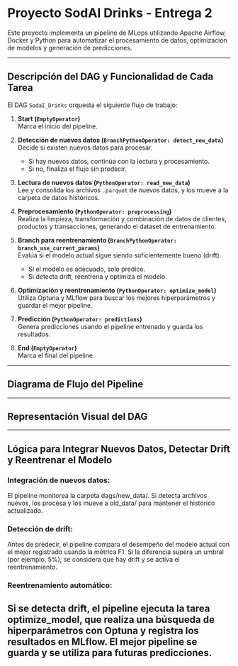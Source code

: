 # Proyecto SodAI Drinks - Entrega 2

Este proyecto implementa un pipeline de MLops utilizando Apache Airflow, Docker y Python para automatizar el procesamiento de datos, optimización de modelos y generación de predicciones.

---
## Descripción del DAG y Funcionalidad de Cada Tarea

El DAG `SodaI_Drinks` orquesta el siguiente flujo de trabajo:

1. **Start (`EmptyOperator`)**  
   Marca el inicio del pipeline.

2. **Detección de nuevos datos (`BranchPythonOperator: detect_new_data`)**  
   Decide si existen nuevos datos para procesar.  
   - Si hay nuevos datos, continúa con la lectura y procesamiento.
   - Si no, finaliza el flujo sin predecir.

3. **Lectura de nuevos datos (`PythonOperator: read_new_data`)**  
   Lee y consolida los archivos `.parquet` de nuevos datos, y los mueve a la carpeta de datos históricos.

4. **Preprocesamiento (`PythonOperator: preprocessing`)**  
   Realiza la limpieza, transformación y combinación de datos de clientes, productos y transacciones, generando el dataset de entrenamiento.

5. **Branch para reentrenamiento (`BranchPythonOperator: branch_use_current_params`)**  
   Evalúa si el modelo actual sigue siendo suficientemente bueno (drift).  
   - Si el modelo es adecuado, solo predice.
   - Si detecta drift, reentrena y optimiza el modelo.

6. **Optimización y reentrenamiento (`PythonOperator: optimize_model`)**  
   Utiliza Optuna y MLflow para buscar los mejores hiperparámetros y guardar el mejor pipeline.

7. **Predicción (`PythonOperator: predictions`)**  
   Genera predicciones usando el pipeline entrenado y guarda los resultados.

8. **End (`EmptyOperator`)**  
   Marca el final del pipeline.
---
## Diagrama de Flujo del Pipeline

---
## Representación Visual del DAG


---
## Lógica para Integrar Nuevos Datos, Detectar Drift y Reentrenar el Modelo

### Integración de nuevos datos:

El pipeline monitorea la carpeta dags/new_data/. Si detecta archivos nuevos, los procesa y los mueve a old_data/ para mantener el histórico actualizado.

### Detección de drift:

Antes de predecir, el pipeline compara el desempeño del modelo actual con el mejor registrado usando la métrica F1. Si la diferencia supera un umbral (por ejemplo, 5%), se considera que hay drift y se activa el reentrenamiento.

### Reentrenamiento automático:

Si se detecta drift, el pipeline ejecuta la tarea optimize_model, que realiza una búsqueda de hiperparámetros con Optuna y registra los resultados en MLflow. El mejor pipeline se guarda y se utiliza para futuras predicciones.
---


